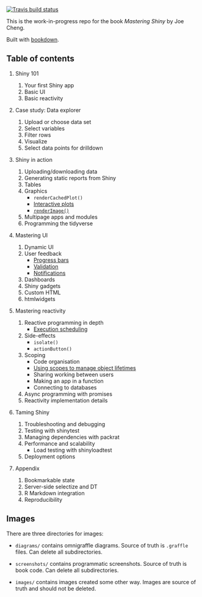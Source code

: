 <!-- badges: start -->
[![Travis build status](https://travis-ci.org/jcheng5/shiny-book.svg?branch=master)](https://travis-ci.org/jcheng5/shiny-book)
<!-- badges: end -->

This is the work-in-progress repo for the book _Mastering Shiny_ by Joe Cheng.

Built with [bookdown](https://bookdown.org/yihui/bookdown/).

## Table of contents

1. Shiny 101
    1. Your first Shiny app
    2. Basic UI
    3. Basic reactivity

2. Case study: Data explorer
    1. Upload or choose data set
    2. Select variables
    3. Filter rows
    4. Visualize
    5. Select data points for drilldown

3. Shiny in action
    1. Uploading/downloading data
    1. Generating static reports from Shiny
    1. Tables
    1. Graphics
       * `renderCachedPlot()`
       * [Interactive plots](https://shiny.rstudio.com/articles/plot-interaction.html)
       * [`renderImage()`](https://shiny.rstudio.com/articles/images.html)
    1. Multipage apps and modules
    1. Programming the tidyverse

4. Mastering UI
    1. Dynamic UI
    1. User feedback
        * [Progress bars](https://shiny.rstudio.com/articles/progress.html)
        * [Validation](https://shiny.rstudio.com/articles/validation.html)
        * [Notifications](https://shiny.rstudio.com/articles/notifications.html)
    1. Dashboards
    1. Shiny gadgets
    1. Custom HTML
    1. htmlwidgets

5. Mastering reactivity
    1. Reactive programming in depth
       * [Execution scheduling](https://shiny.rstudio.com/articles/execution-scheduling.html)
    1. Side-effects
        * `isolate()`
        * `actionButton()`
    1. Scoping
       * Code organisation
       * [Using scopes to manage object lifetimes](https://shiny.rstudio.com/articles/scoping.html)
       * Sharing working between users
       * Making an app in a function
       * Connecting to databases
    1. Async programming with promises
    1. Reactivity implementation details

5. Taming Shiny
    1. Troubleshooting and debugging
    1. Testing with shinytest
    1. Managing dependencies with packrat
    1. Performance and scalability
       *  Load testing with shinyloadtest
    1. Deployment options

7. Appendix
    1. Bookmarkable state
    1. Server-side selectize and DT
    1. R Markdown integration
    1. Reproducibility

## Images

There are three directories for images:

* `diagrams/` contains omnigraffle diagrams. Source of truth is `.graffle` 
  files. Can delete all subdirectories.
  
* `screenshots/` contains programmatic screenshots. Source of truth is 
  book code. Can delete all subdirectories.
  
* `images/` contains images created some other way. Images are source of
  truth and should not be deleted.
